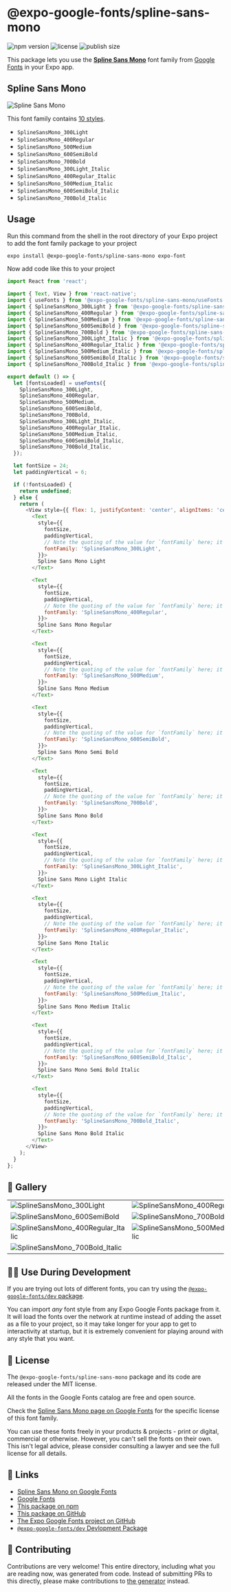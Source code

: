 # @expo-google-fonts/spline-sans-mono

![npm version](https://flat.badgen.net/npm/v/@expo-google-fonts/spline-sans-mono)
![license](https://flat.badgen.net/github/license/expo/google-fonts)
![publish size](https://flat.badgen.net/packagephobia/install/@expo-google-fonts/spline-sans-mono)

This package lets you use the [**Spline Sans Mono**](https://fonts.google.com/specimen/Spline+Sans+Mono) font family from [Google Fonts](https://fonts.google.com/) in your Expo app.

## Spline Sans Mono

![Spline Sans Mono](./font-family.png)

This font family contains [10 styles](#-gallery).

- `SplineSansMono_300Light`
- `SplineSansMono_400Regular`
- `SplineSansMono_500Medium`
- `SplineSansMono_600SemiBold`
- `SplineSansMono_700Bold`
- `SplineSansMono_300Light_Italic`
- `SplineSansMono_400Regular_Italic`
- `SplineSansMono_500Medium_Italic`
- `SplineSansMono_600SemiBold_Italic`
- `SplineSansMono_700Bold_Italic`

## Usage

Run this command from the shell in the root directory of your Expo project to add the font family package to your project
```sh
expo install @expo-google-fonts/spline-sans-mono expo-font
```

Now add code like this to your project
```js
import React from 'react';

import { Text, View } from 'react-native';
import { useFonts } from '@expo-google-fonts/spline-sans-mono/useFonts';
import { SplineSansMono_300Light } from '@expo-google-fonts/spline-sans-mono/300Light';
import { SplineSansMono_400Regular } from '@expo-google-fonts/spline-sans-mono/400Regular';
import { SplineSansMono_500Medium } from '@expo-google-fonts/spline-sans-mono/500Medium';
import { SplineSansMono_600SemiBold } from '@expo-google-fonts/spline-sans-mono/600SemiBold';
import { SplineSansMono_700Bold } from '@expo-google-fonts/spline-sans-mono/700Bold';
import { SplineSansMono_300Light_Italic } from '@expo-google-fonts/spline-sans-mono/300Light_Italic';
import { SplineSansMono_400Regular_Italic } from '@expo-google-fonts/spline-sans-mono/400Regular_Italic';
import { SplineSansMono_500Medium_Italic } from '@expo-google-fonts/spline-sans-mono/500Medium_Italic';
import { SplineSansMono_600SemiBold_Italic } from '@expo-google-fonts/spline-sans-mono/600SemiBold_Italic';
import { SplineSansMono_700Bold_Italic } from '@expo-google-fonts/spline-sans-mono/700Bold_Italic';

export default () => {
  let [fontsLoaded] = useFonts({
    SplineSansMono_300Light,
    SplineSansMono_400Regular,
    SplineSansMono_500Medium,
    SplineSansMono_600SemiBold,
    SplineSansMono_700Bold,
    SplineSansMono_300Light_Italic,
    SplineSansMono_400Regular_Italic,
    SplineSansMono_500Medium_Italic,
    SplineSansMono_600SemiBold_Italic,
    SplineSansMono_700Bold_Italic,
  });

  let fontSize = 24;
  let paddingVertical = 6;

  if (!fontsLoaded) {
    return undefined;
  } else {
    return (
      <View style={{ flex: 1, justifyContent: 'center', alignItems: 'center' }}>
        <Text
          style={{
            fontSize,
            paddingVertical,
            // Note the quoting of the value for `fontFamily` here; it expects a string!
            fontFamily: 'SplineSansMono_300Light',
          }}>
          Spline Sans Mono Light
        </Text>

        <Text
          style={{
            fontSize,
            paddingVertical,
            // Note the quoting of the value for `fontFamily` here; it expects a string!
            fontFamily: 'SplineSansMono_400Regular',
          }}>
          Spline Sans Mono Regular
        </Text>

        <Text
          style={{
            fontSize,
            paddingVertical,
            // Note the quoting of the value for `fontFamily` here; it expects a string!
            fontFamily: 'SplineSansMono_500Medium',
          }}>
          Spline Sans Mono Medium
        </Text>

        <Text
          style={{
            fontSize,
            paddingVertical,
            // Note the quoting of the value for `fontFamily` here; it expects a string!
            fontFamily: 'SplineSansMono_600SemiBold',
          }}>
          Spline Sans Mono Semi Bold
        </Text>

        <Text
          style={{
            fontSize,
            paddingVertical,
            // Note the quoting of the value for `fontFamily` here; it expects a string!
            fontFamily: 'SplineSansMono_700Bold',
          }}>
          Spline Sans Mono Bold
        </Text>

        <Text
          style={{
            fontSize,
            paddingVertical,
            // Note the quoting of the value for `fontFamily` here; it expects a string!
            fontFamily: 'SplineSansMono_300Light_Italic',
          }}>
          Spline Sans Mono Light Italic
        </Text>

        <Text
          style={{
            fontSize,
            paddingVertical,
            // Note the quoting of the value for `fontFamily` here; it expects a string!
            fontFamily: 'SplineSansMono_400Regular_Italic',
          }}>
          Spline Sans Mono Italic
        </Text>

        <Text
          style={{
            fontSize,
            paddingVertical,
            // Note the quoting of the value for `fontFamily` here; it expects a string!
            fontFamily: 'SplineSansMono_500Medium_Italic',
          }}>
          Spline Sans Mono Medium Italic
        </Text>

        <Text
          style={{
            fontSize,
            paddingVertical,
            // Note the quoting of the value for `fontFamily` here; it expects a string!
            fontFamily: 'SplineSansMono_600SemiBold_Italic',
          }}>
          Spline Sans Mono Semi Bold Italic
        </Text>

        <Text
          style={{
            fontSize,
            paddingVertical,
            // Note the quoting of the value for `fontFamily` here; it expects a string!
            fontFamily: 'SplineSansMono_700Bold_Italic',
          }}>
          Spline Sans Mono Bold Italic
        </Text>
      </View>
    );
  }
};

```

## 🔡 Gallery


||||
|-|-|-|
|![SplineSansMono_300Light](./SplineSansMono_300Light.ttf.png)|![SplineSansMono_400Regular](./SplineSansMono_400Regular.ttf.png)|![SplineSansMono_500Medium](./SplineSansMono_500Medium.ttf.png)||
|![SplineSansMono_600SemiBold](./SplineSansMono_600SemiBold.ttf.png)|![SplineSansMono_700Bold](./SplineSansMono_700Bold.ttf.png)|![SplineSansMono_300Light_Italic](./SplineSansMono_300Light_Italic.ttf.png)||
|![SplineSansMono_400Regular_Italic](./SplineSansMono_400Regular_Italic.ttf.png)|![SplineSansMono_500Medium_Italic](./SplineSansMono_500Medium_Italic.ttf.png)|![SplineSansMono_600SemiBold_Italic](./SplineSansMono_600SemiBold_Italic.ttf.png)||
|![SplineSansMono_700Bold_Italic](./SplineSansMono_700Bold_Italic.ttf.png)||||


## 👩‍💻 Use During Development

If you are trying out lots of different fonts, you can try using the [`@expo-google-fonts/dev` package](https://github.com/expo/google-fonts/tree/master/font-packages/dev#readme).

You can import *any* font style from any Expo Google Fonts package from it. It will load the fonts
over the network at runtime instead of adding the asset as a file to your project, so it may take longer
for your app to get to interactivity at startup, but it is extremely convenient
for playing around with any style that you want.

## 📖 License

The `@expo-google-fonts/spline-sans-mono` package and its code are released under the MIT license.

All the fonts in the Google Fonts catalog are free and open source.

Check the [Spline Sans Mono page on Google Fonts](https://fonts.google.com/specimen/Spline+Sans+Mono) for the specific license of this font family.

You can use these fonts freely in your products & projects - print or digital, commercial or otherwise. However, you can't sell the fonts on their own. This isn't legal advice, please consider consulting a lawyer and see the full license for all details.

## 🔗 Links

- [Spline Sans Mono on Google Fonts](https://fonts.google.com/specimen/Spline+Sans+Mono)
- [Google Fonts](https://fonts.google.com/)
- [This package on npm](https://www.npmjs.com/package/@expo-google-fonts/spline-sans-mono)
- [This package on GitHub](https://github.com/expo/google-fonts/tree/master/font-packages/spline-sans-mono)
- [The Expo Google Fonts project on GitHub](https://github.com/expo/google-fonts)
- [`@expo-google-fonts/dev` Devlopment Package](https://github.com/expo/google-fonts/tree/master/font-packages/dev)

## 🤝 Contributing

Contributions are very welcome! This entire directory, including what you are reading now, was generated from code. Instead of submitting PRs to this directly, please make contributions to [the generator](https://github.com/expo/google-fonts/tree/master/packages/generator) instead.
